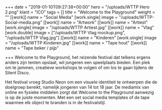 +++
date = "2019-01-10T09:27:38+00:00"
hero = "/uploads/WTTP Hero 2.png"
klant = "ICO"
tags = []
title = "Welcome to the Playground"
weight = ""
[[work]]
name = "Social Media"
[work.single]
image = "/uploads/WTTP-Social-media.png"
[[work]]
name = "Artwork"
[[work]]
name = "Artiest"
[work.single]
image = "/uploads/WTTP Artiest.jpg"
[[work]]
name = "Vlag"
[work.double]
image = ["/uploads/WTTP Vlag mockup.png", "/uploads/WTTP Vlag.jpg"]
[[work]]
name = "Kinderen"
[work.single]
image = "/uploads/WTTP Kinderen.jpg"
[[work]]
name = "Tape hout"
[[work]]
name = "Tape beker / pijp"

+++
Welcome to the Playground, het reizende festival dat telkens ergens anders zijn tenten opslaat, wil jongeren een speelplaats bieden. Een plek om te jammen, creatieve workshops te volgen of om los te gaan tijdens de Silent Disco. 

Het festival vroeg Studio Neon om een visuele identiteit te ontwerpen die de doelgroep bereikt, namelijk jongeren van 14 tot 18 jaar. De mediamix van online en fysieke middelen zorgt dat Welcome to the Playground aanwezig is op de juiste momenten. Met een set social media templates of de tape waarmee elk object te branden is in de festivalstijl.